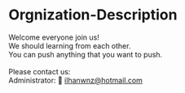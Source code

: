 # Orgnization-Description
Welcome everyone join us! </br>
We should learning from each other. </br>
You can push anything that you want to push. </br> </br>
Please contact us: </br>
Administrator:  :e-mail: <ilhanwnz@hotmail.com>
